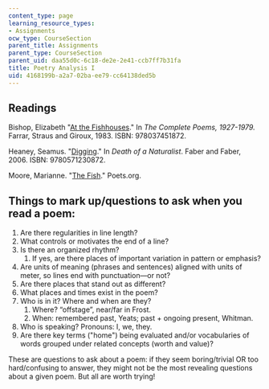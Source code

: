 ```yaml
---
content_type: page
learning_resource_types:
- Assignments
ocw_type: CourseSection
parent_title: Assignments
parent_type: CourseSection
parent_uid: daa55d0c-6c18-de2e-2e41-ccb7ff7b31fa
title: Poetry Analysis I
uid: 4168199b-a2a7-02ba-ee79-cc64138ded5b
---
```


Readings
--------

Bishop, Elizabeth "[At the Fishhouses](https://www.poetryfoundation.org/poems/52192/at-the-fishhouses)." In _The Complete Poems, 1927-1979._ Farrar, Straus and Giroux, 1983. ISBN: 978037451872.

Heaney, Seamus. "[Digging](https://www.poetryfoundation.org/poems/47555/digging)." In _Death of a Naturalist_. Faber and Faber, 2006. ISBN: 9780571230872.

Moore, Marianne. "[The Fish](http://www.poets.org/poetsorg/poem/fish-1)." Poets.org.

Things to mark up/questions to ask when you read a poem:
--------------------------------------------------------

1.  Are there regularities in line length?
2.  What controls or motivates the end of a line?
3.  Is there an organized rhythm?
    1.  If yes, are there places of important variation in pattern or emphasis?
4.  Are units of meaning (phrases and sentences) aligned with units of meter, so lines end with punctuation—or not?
5.  Are there places that stand out as different?
6.  What places and times exist in the poem?
7.  Who is in it? Where and when are they?
    1.  Where? “offstage”, near/far in Frost.
    2.  When: remembered past, Yeats; past + ongoing present, Whitman.
8.  Who is speaking? Pronouns: I, we, they.
9.  Are there key terms ("home") being evaluated and/or vocabularies of words grouped under related concepts (worth and value)?

These are questions to ask about a poem: if they seem boring/trivial OR too hard/confusing to answer, they might not be the most revealing questions about a given poem. But all are worth trying!